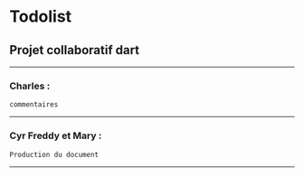 # Todolist
## Projet collaboratif dart
-----------------------------------------------------------------------
### Charles :
	commentaires
-------------------------------------------------------------------------------
### Cyr Freddy et Mary :
	Production du document
--------------------------------------------------------------------------------
